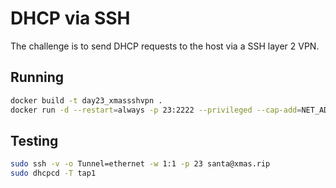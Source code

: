 # DHCP via SSH

The challenge is to send DHCP requests to the host via a SSH layer 2 VPN.

## Running

```bash
docker build -t day23_xmassshvpn .
docker run -d --restart=always -p 23:2222 --privileged --cap-add=NET_ADMIN --cap-add=NET_RAW --name=day23 day23_xmassshvpn
```

## Testing

```bash
sudo ssh -v -o Tunnel=ethernet -w 1:1 -p 23 santa@xmas.rip
sudo dhcpcd -T tap1
```